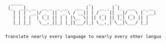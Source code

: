 <pre style="background-color: transparent; border: none;">
  _____                         _         _               
 |_   _|_ __  __ _  _ __   ___ | |  __ _ | |_  ___   _ __ 
   | | | '__|/ _` || '_ \ / __|| | / _` || __|/ _ \ | '__|
   | | | |  | (_| || | | |\__ \| || (_| || |_| (_) || |   
   |_| |_|   \__,_||_| |_||___/|_| \__,_| \__|\___/ |_|   
                                                          
<p>Translate nearly every language to nearly every other language.</p>
</pre>
